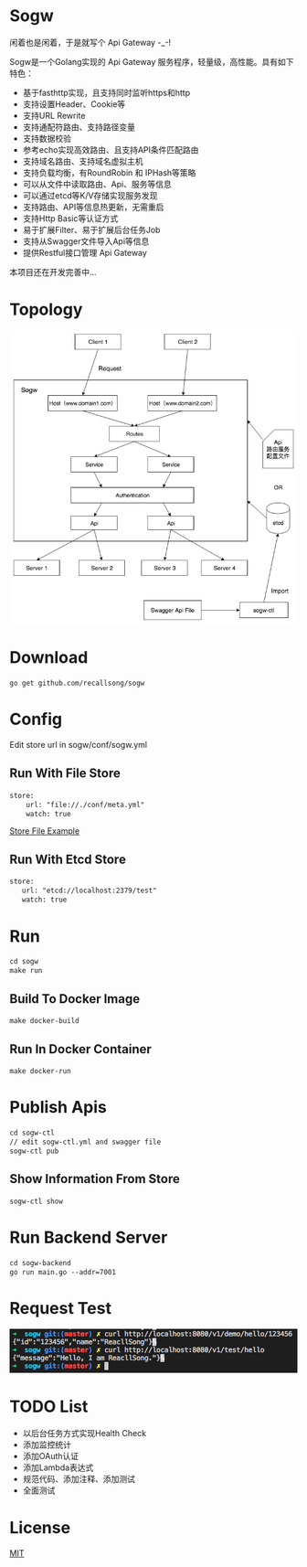 # Sogw
闲着也是闲着，于是就写个 Api Gateway  -_-!

Sogw是一个Golang实现的 Api Gateway 服务程序，轻量级，高性能。具有如下特色：

* 基于fasthttp实现，且支持同时监听https和http
* 支持设置Header、Cookie等
* 支持URL Rewrite
* 支持通配符路由、支持路径变量
* 支持数据校验
* 参考echo实现高效路由、且支持API条件匹配路由
* 支持域名路由、支持域名虚拟主机
* 支持负载均衡，有RoundRobin 和 IPHash等策略
* 可以从文件中读取路由、Api、服务等信息
* 可以通过etcd等K/V存储实现服务发现
* 支持路由、API等信息热更新，无需重启
* 支持Http Basic等认证方式
* 易于扩展Filter、易于扩展后台任务Job
* 支持从Swagger文件导入Api等信息
* 提供Restful接口管理 Api Gateway

本项目还在开发完善中...

# Topology

![Topology](https://github.com/recallsong/sogw/raw/master/doc/img/topology.png)

# Download

    go get github.com/recallsong/sogw

# Config
Edit store url in sogw/conf/sogw.yml
## Run With File Store

    store:
        url: "file://./conf/meta.yml"
        watch: true

[Store File Example](https://github.com/recallsong/sogw/blob/master/sogw/conf/meta.example.json)

## Run With Etcd Store

    store:
       url: "etcd://localhost:2379/test"
       watch: true
     
# Run

    cd sogw
    make run

## Build To Docker Image
    
    make docker-build

## Run In Docker Container

    make docker-run

# Publish Apis

    cd sogw-ctl
    // edit sogw-ctl.yml and swagger file
    sogw-ctl pub
   
## Show Information From Store
  
    sogw-ctl show

# Run Backend Server
  
    cd sogw-backend
    go run main.go --addr=7001

# Request Test 

![Request Test](https://github.com/recallsong/sogw/raw/master/doc/img/example.png)

# TODO List
* 以后台任务方式实现Health Check
* 添加监控统计
* 添加OAuth认证
* 添加Lambda表达式
* 规范代码、添加注释、添加测试
* 全面测试

# License
[MIT](https://github.com/recallsong/sogw/blob/master/LICENSE)
